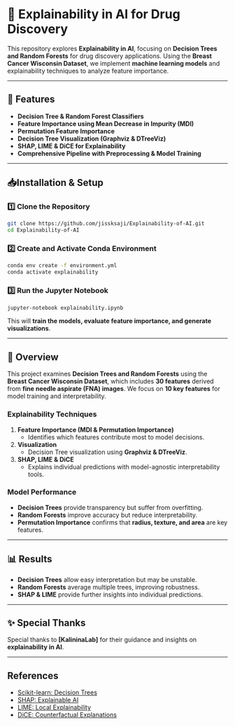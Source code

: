 # 🧠 Explainability in AI for Drug Discovery

This repository explores **Explainability in AI**, focusing on **Decision Trees and Random Forests** for drug discovery applications. Using the **Breast Cancer Wisconsin Dataset**, we implement **machine learning models** and explainability techniques to analyze feature importance.

---

## 🚀 Features

- **Decision Tree & Random Forest Classifiers**
- **Feature Importance using Mean Decrease in Impurity (MDI)**
- **Permutation Feature Importance**
- **Decision Tree Visualization (Graphviz & DTreeViz)**
- **SHAP, LIME & DiCE for Explainability**
- **Comprehensive Pipeline with Preprocessing & Model Training**

---

## 📥Installation & Setup

### **1️⃣ Clone the Repository**
```bash
git clone https://github.com/jissksaji/Explainability-of-AI.git
cd Explainability-of-AI
```

### **2️⃣ Create and Activate Conda Environment**
```bash
conda env create -f environment.yml
conda activate explainability
```

### **3️⃣ Run the Jupyter Notebook**
```bash
jupyter-notebook explainability.ipynb
```

This will **train the models, evaluate feature importance, and generate visualizations**.

---

## 📑 Overview

This project examines **Decision Trees and Random Forests** using the **Breast Cancer Wisconsin Dataset**, which includes **30 features** derived from **fine needle aspirate (FNA) images**. We focus on **10 key features** for model training and interpretability.

### **Explainability Techniques**
1. **Feature Importance (MDI & Permutation Importance)**
   - Identifies which features contribute most to model decisions.
2. **Visualization**
   - Decision Tree visualization using **Graphviz & DTreeViz**.
3. **SHAP, LIME & DiCE**
   - Explains individual predictions with model-agnostic interpretability tools.

### **Model Performance**
- **Decision Trees** provide transparency but suffer from overfitting.
- **Random Forests** improve accuracy but reduce interpretability.
- **Permutation Importance** confirms that **radius, texture, and area** are key features.

---

## 📊 Results

- **Decision Trees** allow easy interpretation but may be unstable.
- **Random Forests** average multiple trees, improving robustness.
- **SHAP & LIME** provide further insights into individual predictions.

---

## ✨ Special Thanks

Special thanks to **[KalininaLab]** for their guidance and insights on **explainability in AI**.

---

## References

- [Scikit-learn: Decision Trees](https://scikit-learn.org/stable/modules/tree.html)
- [SHAP: Explainable AI](https://shap.readthedocs.io/en/latest/)
- [LIME: Local Explainability](https://github.com/marcotcr/lime)
- [DiCE: Counterfactual Explanations](https://github.com/interpretml/DiCE)

